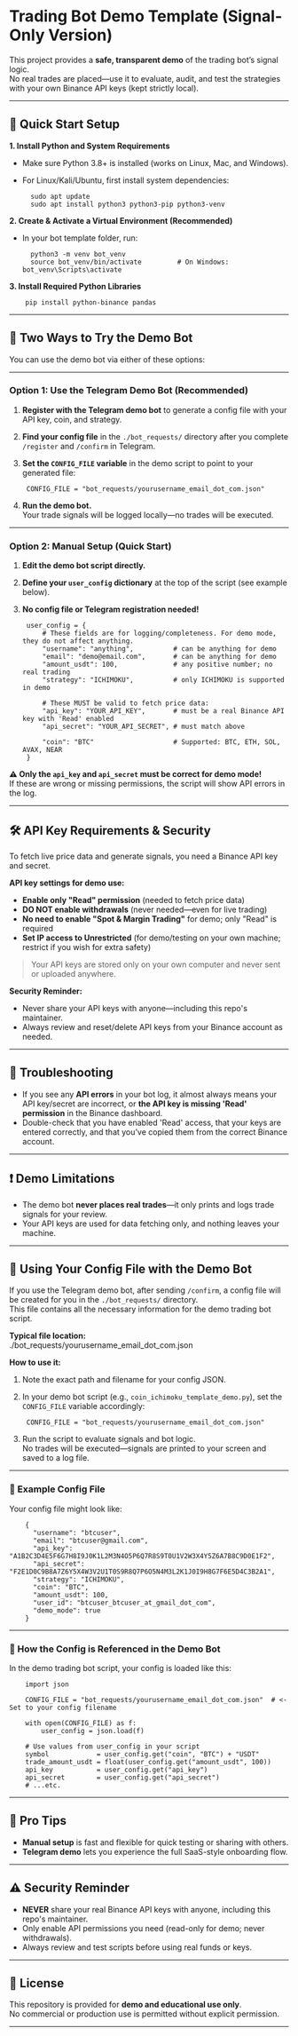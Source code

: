 # Trading Bot Demo Template (Signal-Only Version)

This project provides a **safe, transparent demo** of the trading bot’s signal logic.  
No real trades are placed—use it to evaluate, audit, and test the strategies with your own Binance API keys (kept strictly local).

---

## 🚀 Quick Start Setup

**1. Install Python and System Requirements**

- Make sure Python 3.8+ is installed (works on Linux, Mac, and Windows).
- For Linux/Kali/Ubuntu, first install system dependencies:
    
        sudo apt update
        sudo apt install python3 python3-pip python3-venv

**2. Create & Activate a Virtual Environment (Recommended)**

- In your bot template folder, run:

        python3 -m venv bot_venv
        source bot_venv/bin/activate         # On Windows: bot_venv\Scripts\activate

**3. Install Required Python Libraries**

        pip install python-binance pandas

---

## 🚦 Two Ways to Try the Demo Bot

You can use the demo bot via either of these options:

---

### Option 1: Use the Telegram Demo Bot (Recommended)

1. **Register with the Telegram demo bot** to generate a config file with your API key, coin, and strategy.
2. **Find your config file** in the `./bot_requests/` directory after you complete `/register` and `/confirm` in Telegram.
3. **Set the `CONFIG_FILE` variable** in the demo script to point to your generated file:

        CONFIG_FILE = "bot_requests/yourusername_email_dot_com.json"

4. **Run the demo bot.**  
   Your trade signals will be logged locally—no trades will be executed.

---

### Option 2: Manual Setup (Quick Start)

1. **Edit the demo bot script directly.**
2. **Define your `user_config` dictionary** at the top of the script (see example below).
3. **No config file or Telegram registration needed!**

        user_config = {
            # These fields are for logging/completeness. For demo mode, they do not affect anything.
            "username": "anything",          # can be anything for demo
            "email": "demo@email.com",       # can be anything for demo
            "amount_usdt": 100,              # any positive number; no real trading
            "strategy": "ICHIMOKU",          # only ICHIMOKU is supported in demo

            # These MUST be valid to fetch price data:
            "api_key": "YOUR_API_KEY",       # must be a real Binance API key with 'Read' enabled
            "api_secret": "YOUR_API_SECRET", # must match above

            "coin": "BTC"                    # Supported: BTC, ETH, SOL, AVAX, NEAR
        }

**⚠️ Only the `api_key` and `api_secret` must be correct for demo mode!**  
If these are wrong or missing permissions, the script will show API errors in the log.

---

## 🛠 API Key Requirements & Security

To fetch live price data and generate signals, you need a Binance API key and secret.

**API key settings for demo use:**
- **Enable only "Read" permission** (needed to fetch price data)
- **DO NOT enable withdrawals** (never needed—even for live trading)
- **No need to enable "Spot & Margin Trading"** for demo; only "Read" is required
- **Set IP access to Unrestricted** (for demo/testing on your own machine; restrict if you wish for extra safety)

> Your API keys are stored only on your own computer and never sent or uploaded anywhere.

**Security Reminder:**
- Never share your API keys with anyone—including this repo's maintainer.
- Always review and reset/delete API keys from your Binance account as needed.

---

## 🚨 Troubleshooting

- If you see any **API errors** in your bot log, it almost always means your API key/secret are incorrect, or **the API key is missing 'Read' permission** in the Binance dashboard.
- Double-check that you have enabled 'Read' access, that your keys are entered correctly, and that you’ve copied them from the correct Binance account.

---

## ❗ Demo Limitations

- The demo bot **never places real trades**—it only prints and logs trade signals for your review.
- Your API keys are used for data fetching only, and nothing leaves your machine.

---

## 📁 Using Your Config File with the Demo Bot

If you use the Telegram demo bot, after sending `/confirm`, a config file will be created for you in the `./bot_requests/` directory.  
This file contains all the necessary information for the demo trading bot script.

**Typical file location:**  
    ./bot_requests/yourusername_email_dot_com.json

**How to use it:**
1. Note the exact path and filename for your config JSON.
2. In your demo bot script (e.g., `coin_ichimoku_template_demo.py`), set the `CONFIG_FILE` variable accordingly:

        CONFIG_FILE = "bot_requests/yourusername_email_dot_com.json"

3. Run the script to evaluate signals and bot logic.  
   No trades will be executed—signals are printed to your screen and saved to a log file.

---

### 📝 Example Config File

Your config file might look like:

        {
          "username": "btcuser",
          "email": "btcuser@gmail.com",
          "api_key": "A1B2C3D4E5F6G7H8I9J0K1L2M3N4O5P6Q7R8S9T0U1V2W3X4Y5Z6A7B8C9D0E1F2",
          "api_secret": "F2E1D0C9B8A7Z6Y5X4W3V2U1T0S9R8Q7P6O5N4M3L2K1J0I9H8G7F6E5D4C3B2A1",
          "strategy": "ICHIMOKU",
          "coin": "BTC",
          "amount_usdt": 100,
          "user_id": "btcuser_btcuser_at_gmail_dot_com",
          "demo_mode": true
        }

---

### 📄 How the Config is Referenced in the Demo Bot

In the demo trading bot script, your config is loaded like this:

        import json

        CONFIG_FILE = "bot_requests/yourusername_email_dot_com.json"  # <- Set to your config filename

        with open(CONFIG_FILE) as f:
            user_config = json.load(f)

        # Use values from user_config in your script
        symbol            = user_config.get("coin", "BTC") + "USDT"
        trade_amount_usdt = float(user_config.get("amount_usdt", 100))
        api_key           = user_config.get("api_key")
        api_secret        = user_config.get("api_secret")
        # ...etc.

---

## 📝 Pro Tips

- **Manual setup** is fast and flexible for quick testing or sharing with others.
- **Telegram demo** lets you experience the full SaaS-style onboarding flow.

---

## ⚠ Security Reminder

- **NEVER** share your real Binance API keys with anyone, including this repo's maintainer.
- Only enable API permissions you need (read-only for demo; never withdrawals).
- Always review and test scripts before using real funds or keys.

---

## 📜 License

This repository is provided for **demo and educational use only**.  
No commercial or production use is permitted without explicit permission.

---

